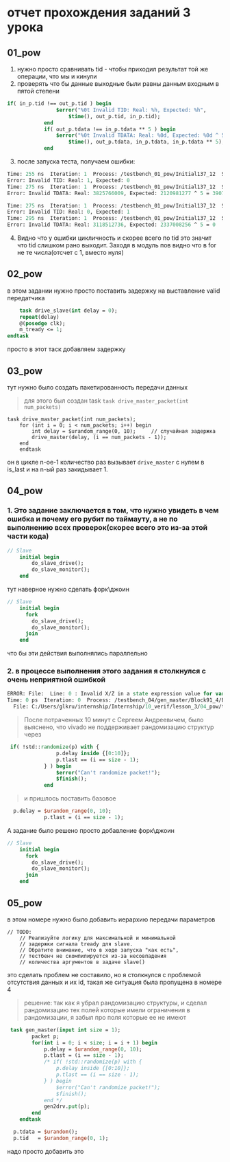 # отчет прохождения заданий 3 урока


## 01_pow

1. нужно просто сравнивать tid - чтобы приходил результат той же операции, что мы и кинули
2. проверять что бы данные выходные были равны данным входным в пятой степени

```sv
if( in_p.tid !== out_p.tid ) begin
                $error("%0t Invalid TID: Real: %h, Expected: %h",
                    $time(), out_p.tid, in_p.tid);
            end
            if( out_p.tdata !== in_p.tdata ** 5 ) begin
                $error("%0t Invalid TDATA: Real: %0d, Expected: %0d ^ 5 = %0d",
                    $time(), out_p.tdata, in_p.tdata, in_p.tdata ** 5);
            end
```
3. после запуска теста, получаем ошибки:

```tcl
Time: 255 ns  Iteration: 1  Process: /testbench_01_pow/Initial137_12  Scope: testbench_01_pow.Block137_13  File: C:/Users/glkru/internship2/Internship/10_verif/lesson_3/01_pow/testbench_01_pow.sv Line: 147
Error: Invalid TID: Real: 1, Expected: 0
Time: 275 ns  Iteration: 1  Process: /testbench_01_pow/Initial137_12  Scope: testbench_01_pow.Block137_13  File: C:/Users/glkru/internship2/Internship/10_verif/lesson_3/01_pow/testbench_01_pow.sv Line: 143
Error: Invalid TDATA: Real: 3825766009, Expected: 2120981277 ^ 5 = 3907039405

Time: 275 ns  Iteration: 1  Process: /testbench_01_pow/Initial137_12  Scope: testbench_01_pow.Block137_13  File: C:/Users/glkru/internship2/Internship/10_verif/lesson_3/01_pow/testbench_01_pow.sv Line: 147
Error: Invalid TID: Real: 0, Expected: 1
Time: 295 ns  Iteration: 1  Process: /testbench_01_pow/Initial137_12  Scope: testbench_01_pow.Block137_13  File: C:/Users/glkru/internship2/Internship/10_verif/lesson_3/01_pow/testbench_01_pow.sv Line: 143
Error: Invalid TDATA: Real: 3118512736, Expected: 2337008256 ^ 5 = 0
```

4. Видно что у ошибки цикличность и скорее всего по tid это значит что tid слишком рано выходит. Заходя в модуль пов видно что в for не те числа(отсчет с 1, вместо нуля)

## 02_pow

в этом задании нужно просто поставить задержку на выставление valid передатчика

```sv
    task drive_slave(int delay = 0);
    repeat(delay)
    @(posedge clk);
    m_tready <= 1;
endtask
```
просто в этот таск добавляем задержку


## 03_pow

тут нужно было создать пакетированность передачи данных

> для этого был создан task   `task drive_master_packet(int num_packets)`

```
task drive_master_packet(int num_packets);
    for (int i = 0; i < num_packets; i++) begin
        int delay = $urandom_range(0, 10);     // случайная задержка
        drive_master(delay, (i == num_packets - 1));
    end
    endtask
```

он в цикле n-ое-1 количество раз вызывает `drive_master` с нулем в is_last и на n-ый раз закидывает 1.


## 04_pow

### 1. Это задание заключается в том, что нужно увидеть в чем ошибка и почему его рубит по таймауту, а не по выполнению всех проверок(скорее всего это из-за этой части кода)

```sv
// Slave
    initial begin
        do_slave_drive();
        do_slave_monitor();
    end
```

тут наверное нужно сделать форк\джоин
```sv
// Slave
    initial begin
      fork
        do_slave_drive();
        do_slave_monitor();
      join
    end
```

что бы эти действия выполнялись параллельно


### 2. в процессе выполнения этого задания я столкнулся с очень неприятной ошибкой

```tcl
ERROR: File:  Line: 0 : Invalid X/Z in a state expression value for variable v_2 in an active constraint. If v_2 is intended to be used as a checker as described in LRM1800-2012, 13.10.1, please assign a valid value to state variable. If v_2 is intended to be a random variable, ensure it is declared with 'rand' and the rand_mode has not been turned off.
Time: 0 ps  Iteration: 0  Process: /testbench_04/gen_master/Block91_4/Block91_5
  File: C:/Users/glkru/internship/Internship/10_verif/lesson_3/04_pow/testbench_04.sv
```
>После потраченных 10 минут с Сергеем Андреевичем, было выяснено, что vivado не поддерживает рандомизацию структур через

```sv
 if( !std::randomize(p) with {
                p.delay inside {[0:10]};
                p.tlast == (i == size - 1);
            } ) begin
                $error("Can't randomize packet!");
                $finish();
            end
```

> и пришлось поставить базовое

```sv
  p.delay = $urandom_range(0, 10);
            p.tlast = (i == size - 1);
```

А задание было решено просто добавление форк\джоин
```sv
// Slave
    initial begin
      fork
        do_slave_drive();
        do_slave_monitor();
      join
    end
```


## 05_pow

в этом номере нужно было добавить иерархию передачи параметров

```
// TODO:
    // Реализуйте логику для максимальной и минимальной
    // задержки сигнала tready для slave.
    // Обратите внимание, что в ходе запуска "как есть",
    // тестбенч не скомпилируется из-за несовпадения
    // количества аргументов в задаче slave()
```

это сделать проблем не составило, но я столкнулся с проблемой отсутствия данных и их id, такая же ситуация была пропущена в номере 4

> решение: так как я убрал рандомизацию структуры, и сделал рандомизацию тех полей которые имели ограничения в рандомизации, я забыл про поля которые ее не имеют

```sv
 task gen_master(input int size = 1);
        packet p;
        for(int i = 0; i < size; i = i + 1) begin
            p.delay = $urandom_range(0, 10);
            p.tlast = (i == size - 1);
            /* if( !std::randomize(p) with {
                p.delay inside {[0:10]};
                p.tlast == (i == size - 1);
            } ) begin
                $error("Can't randomize packet!");
                $finish();
            end */
            gen2drv.put(p);
        end
    endtask
```

```sv
  p.tdata = $urandom();
  p.tid   = $urandom_range(0, 1);
```

надо просто добавить это
